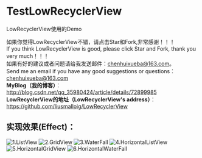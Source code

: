 # TestLowRecyclerView
LowRecyclerView使用的Demo

如果你觉得LowRecyclerView不错，请点击Star和Fork,非常感谢！！！<br>
If you think LowRecyclerView is good, please click Star and Fork, thank you very much！！！<br>
如果有好的建议或者问题请给我发送邮件：chenhuixueba@163.com。<br>
Send me an email if you have any good suggestions or questions：chenhuixueba@163.com<br>
**MyBlog（我的博客）**：http://blog.csdn.net/qq_35980424/article/details/72899985<br>
**LowRecyclerView的地址（LowRecyclerView's address）**：https://github.com/liusmallpig/LowRecyclerView<br>


实现效果(Effect)：
----------

![1.ListView](https://github.com/liusmallpig/LowRecyclerView/blob/master/listview.gif)
![2.GridView](https://github.com/liusmallpig/LowRecyclerView/blob/master/gridview.gif)
![3.WaterFall](https://github.com/liusmallpig/LowRecyclerView/blob/master/waterfall.gif)
![4.HorizontalListView](https://github.com/liusmallpig/LowRecyclerView/blob/master/HListView.gif)
![5.HorizontalGridView](https://github.com/liusmallpig/LowRecyclerView/blob/master/hgridview.gif)
![6.HorizontalWaterFall](https://github.com/liusmallpig/LowRecyclerView/blob/master/hwaterfull.gif)




